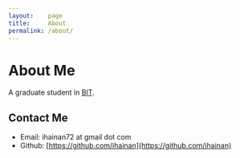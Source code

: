 ```yaml
---
layout:    page
title:     About
permalink: /about/
---
```


# About Me
A graduate student in [BIT](http://www.bit.edu.cn).

## Contact Me
- Email:  ihainan72 at gmail dot com
- Github: [https://github.com/ihainan](https://github.com/ihainan)
